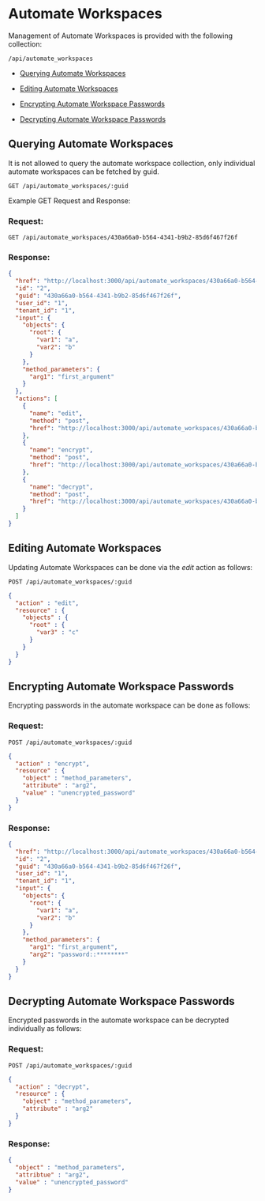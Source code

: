 # Automate Workspaces

Management of Automate Workspaces is provided with the following
collection:

``` data
/api/automate_workspaces
```

  - [Querying Automate Workspaces](#querying-automate-workspaces)

  - [Editing Automate Workspaces](#editing-automate-workspaces)

  - [Encrypting Automate Workspace
    Passwords](#encrypting-automate-workspace-passwords)

  - [Decrypting Automate Workspace
    Passwords](#decrypting-automate-workspace-passwords)

## Querying Automate Workspaces

It is not allowed to query the automate workspace collection, only
individual automate workspaces can be fetched by guid.

    GET /api/automate_workspaces/:guid

Example GET Request and Response:

### Request:

    GET /api/automate_workspaces/430a66a0-b564-4341-b9b2-85d6f467f26f

### Response:

``` json
{
  "href": "http://localhost:3000/api/automate_workspaces/430a66a0-b564-4341-b9b2-85d6f467f26f",
  "id": "2",
  "guid": "430a66a0-b564-4341-b9b2-85d6f467f26f",
  "user_id": "1",
  "tenant_id": "1",
  "input": {
    "objects": {
      "root": {
        "var1": "a",
        "var2": "b"
      }
    },
    "method_parameters": {
      "arg1": "first_argument"
    }
  },
  "actions": [
    {
      "name": "edit",
      "method": "post",
      "href": "http://localhost:3000/api/automate_workspaces/430a66a0-b564-4341-b9b2-85d6f467f26f"
    },
    {
      "name": "encrypt",
      "method": "post",
      "href": "http://localhost:3000/api/automate_workspaces/430a66a0-b564-4341-b9b2-85d6f467f26f"
    },
    {
      "name": "decrypt",
      "method": "post",
      "href": "http://localhost:3000/api/automate_workspaces/430a66a0-b564-4341-b9b2-85d6f467f26f"
    }
  ]
}
```

## Editing Automate Workspaces

Updating Automate Workspaces can be done via the *edit* action as
follows:

``` data
POST /api/automate_workspaces/:guid
```

``` json
{
  "action" : "edit",
  "resource" : {
    "objects" : {
      "root" : {
        "var3" : "c"
      }
    }
  }
}
```

## Encrypting Automate Workspace Passwords

Encrypting passwords in the automate workspace can be done as follows:

### Request:

``` data
POST /api/automate_workspaces/:guid
```

``` json
{
  "action" : "encrypt",
  "resource" : {
    "object" : "method_parameters",
    "attribute" : "arg2",
    "value" : "unencrypted_password"
  }
}
```

### Response:

``` json
{
  "href": "http://localhost:3000/api/automate_workspaces/430a66a0-b564-4341-b9b2-85d6f467f26f",
  "id": "2",
  "guid": "430a66a0-b564-4341-b9b2-85d6f467f26f",
  "user_id": "1",
  "tenant_id": "1",
  "input": {
    "objects": {
      "root": {
        "var1": "a",
        "var2": "b"
      }
    },
    "method_parameters": {
      "arg1": "first_argument",
      "arg2": "password::********"
    }
  }
}
```

## Decrypting Automate Workspace Passwords

Encrypted passwords in the automate workspace can be decrypted
individually as follows:

### Request:

``` data
POST /api/automate_workspaces/:guid
```

``` json
{
  "action" : "decrypt",
  "resource" : {
    "object" : "method_parameters",
    "attribute" : "arg2"
  }
}
```

### Response:

``` json
{
  "object" : "method_parameters",
  "attribtue" : "arg2",
  "value" : "unencrypted_password"
}
```
